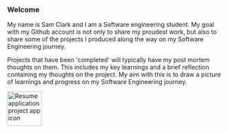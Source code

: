 ### Welcome

My name is Sam Clark and I am a Software engineering student. My goal with my Github account is not only to share my proudest work, but also to share some of the projects I produced along the way on my Software Engineering journey.

Projects that have been 'completed' will typically have my post mortem thoughts on them. This includes my key learnings and a brief reflection containing my thoughts on the project. My aim with this is to draw a picture of learnings and progress on my Software Engineering journey.

<a href="https://www.linkedin.com/in/sam-clark-295158205/">
<img align="left" width="80" src="https://github.com/Sam-j-Clark/Sam-j-Clark/assets/83252922/2d89c5a8-2957-4007-8b8a-40294946b677" alt="Resume application project app icon">
</a>
